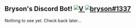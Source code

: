 [bryson#1337]: https://xperthobbit.com
[V]: https://github.com/Xperthobbit/brysonBot/blob/master/package.json

## Bryson's Discord Bot! [![V](https://img.shields.io/github/package-json/v/xperthobbit/brysonBot?style=flat-square) ][V] [![bryson#1337](https://img.shields.io/badge/Happiness-Okay-yellow?style=flat-square&logo=Discord)][bryson#1337]

Nothing to see yet. Check back later...
